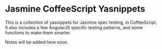 # Jasmine CoffeeScript Yasnippets

This is a collection of yasnippets for Jasmine spec testing, 
in CoffeeScript. It also includes a few AngularJS specific 
testing patterns, and some functions to make them smarter.

Notes will be added here soon.
